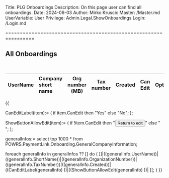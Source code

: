 Title: PLG Onboardings
Description: On this page user can find all onboardings.
Date: 2024-06-03
Author: Mirko Kruscic
Master: /Master.md
UserVariable: User
Privilege: Admin.Legal.ShowOnboardings
Login: /Login.md

================================================================

All Onboardings
----------

<br />

| UserName | Company short name | Org number (MB) | Tax number | Created | Can Edit | Options |
|:---------|:-------------------|:---------------:|:----------:|:--------|:--------:|:--------|
{{

CanEditLabel(item):=
(
	if item.CanEdit then
		"Yes"
	else 
		"No";
);

ShowButtonAllowEdit(item):=
(
	if !item.CanEdit then
		"<button type='button' class='posButton' onclick='ReturnToEdit()' title='Allow user to edit onboarding data'>Return to edit</button>"
	else 
		" ";
);

generalInfos:= select top 1000 * from POWRS.PaymentLink.Onboarding.GeneralCompanyInformation;

foreach generalInfo in generalInfos ?? [] do
(
]]|((generalInfo.UserName))|((generalInfo.ShortName))|((generalInfo.OrganizationNumber))|((generalInfo.TaxNumber))|((generalInfo.Created))|((CanEditLabel(generalInfo) ))|((ShowButtonAllowEdit(generalInfo) ))|
[[;
)
}}